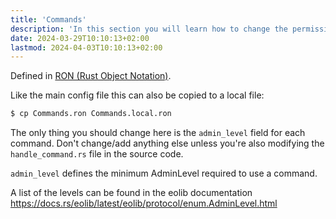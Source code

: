 ```yaml
---
title: 'Commands'
description: 'In this section you will learn how to change the permissions of admin commands'
date: 2024-03-29T10:10:13+02:00
lastmod: 2024-04-03T10:10:13+02:00
---
```


Defined in [RON (Rust Object Notation)](https://docs.rs/ron/latest/ron/).

Like the main config file this can also be copied to a local file:

```sh
$ cp Commands.ron Commands.local.ron
```

The only thing you should change here is the `admin_level` field for each command. Don't change/add anything else
unless you're also modifying the `handle_command.rs` file in the source code.

`admin_level` defines the minimum AdminLevel required to use a command.

A list of the levels can be found in the eolib documentation https://docs.rs/eolib/latest/eolib/protocol/enum.AdminLevel.html
